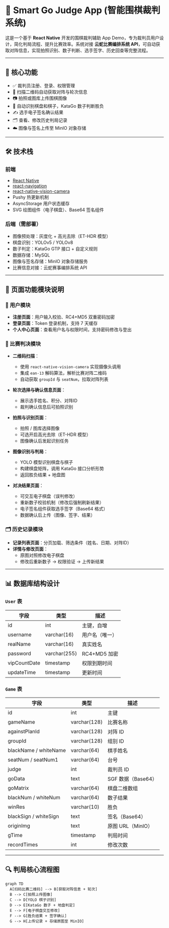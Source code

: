 # 🧠 Smart Go Judge App (智能围棋裁判系统)

这是一个基于 **React Native** 开发的围棋裁判辅助 App Demo，专为裁判员用户设计，简化判局流程、提升比赛效率。系统对接 **云蛇比赛编排系统 API**，可自动获取对阵信息，实现拍照识别、数子判断、选手签字、历史回查等完整流程。

---

## 📱 核心功能

- ✅ 裁判员注册、登录、权限管理
- 🧾 扫描二维码自动获取对阵与轮次信息
- 📷 拍照或图库上传围棋图像
- 🧠 自动识别棋盘和棋子，KataGo 数子判断胜负
- ✍️ 选手电子签名确认结果
- 🗂 查看、修改历史判局记录
- ☁️ 图像与签名上传至 MinIO 对象存储

---

## 🛠 技术栈

### 前端
- [React Native](https://reactnative.dev/)
- [react-navigation](https://reactnavigation.org/)
- [react-native-vision-camera](https://github.com/mrousavy/react-native-vision-camera)
- Pushy 热更新机制
- AsyncStorage 用户状态缓存
- SVG 绘图组件（电子棋盘）、Base64 签名组件

### 后端（需部署）
- 图像预处理：灰度化 + 高光去除（ET-HDR 模型）
- 棋盘识别：YOLOv5 / YOLOv8
- 数子判定：KataGo GTP 接口 + 自定义规则
- 数据存储：MySQL
- 图像与签名存储：MinIO 对象存储服务
- 比赛信息对接：云蛇赛事编排系统 API

---

## 📄 页面功能模块说明

### 🔐 用户模块

- **注册页面**：用户输入校验、RC4+MD5 双重密码加密
- **登录页面**：Token 登录机制，支持 7 天缓存
- **个人中心页面**：查看用户名与权限时间，支持密码修改与登出

### 🧠 比赛判决模块

- **二维码扫描**：
  - 使用 `react-native-vision-camera` 实现摄像头调用
  - 集成 `ean-13` 解码算法，解析比赛对阵二维码
  - 自动获取 `groupId` 与 `seatNum`，拉取对阵列表

- **轮次选择与确认信息页面**：
  - 展示选手姓名、积分、对阵ID
  - 裁判确认信息后可拍照识别

- **拍照与识别页面**：
  - 拍照 / 图库选择图像
  - 可选开启高光去除（ET-HDR 模型）
  - 图像确认后发起识别任务

- **图像识别与判局**：
  - YOLO 模型识别棋盘与棋子
  - 构建棋盘矩阵，调用 KataGo 接口分析形势
  - 返回胜负结果 + 地盘图

- **对决结果页面**：
  - 可交互电子棋盘（误判修改）
  - 重新数子校验机制（修改后强制刷新结果）
  - 电子签名组件获取选手签字（Base64 格式）
  - 数据确认后上传（图像、签字、结果）

### 🗂 历史记录模块

- **记录列表页面**：分页加载、筛选条件（姓名、日期、对阵ID）
- **详情与修改页面**：
  - 原图对照修改电子棋盘
  - 修改后重新数子 → 权限验证 → 上传新结果

---

## 📊 数据库结构设计

### `User` 表

| 字段 | 类型 | 描述 |
|------|------|------|
| id | int | 主键，自增 |
| username | varchar(16) | 用户名（唯一） |
| realName | varchar(16) | 真实姓名 |
| password | varchar(255) | RC4+MD5 加密 |
| vipCountDate | timestamp | 权限到期时间 |
| updateTime | timestamp | 更新时间 |

### `Game` 表

| 字段 | 类型 | 描述 |
|------|------|------|
| id | int | 主键 |
| gameName | varchar(128) | 比赛名称 |
| againstPlanId | varchar(128) | 对阵 ID |
| groupId | varchar(128) | 组别 ID |
| blackName / whiteName | varchar(64) | 棋手姓名 |
| seatNum / seatNum1 | varchar(64) | 台号 |
| judge | int | 裁判员 ID |
| goData | text | SGF 数据（Base64） |
| goMatrix | varchar(64) | 棋盘二维数组 |
| blackNum / whiteNum | varchar(64) | 数子结果 |
| winRes | varchar(10) | 胜负 |
| blackSign / whiteSign | text | 签名（Base64） |
| originImg | text | 原图 URL（MinIO） |
| gTime | timestamp | 判局时间 |
| recordTimes | int | 修改次数 |

---

## 🔍 判局核心流程图

```mermaid
graph TD
  A[扫码比赛二维码] --> B[获取对阵信息 + 轮次]
  B --> C[拍照上传图像]
  C --> D[YOLO 棋子识别]
  D --> E[KataGo 数子 + 地盘判定]
  E --> F[电子棋盘交互修改]
  F --> G[胜负结果 + 签字确认]
  G --> H[上传记录 + 存储原图至 MinIO]
